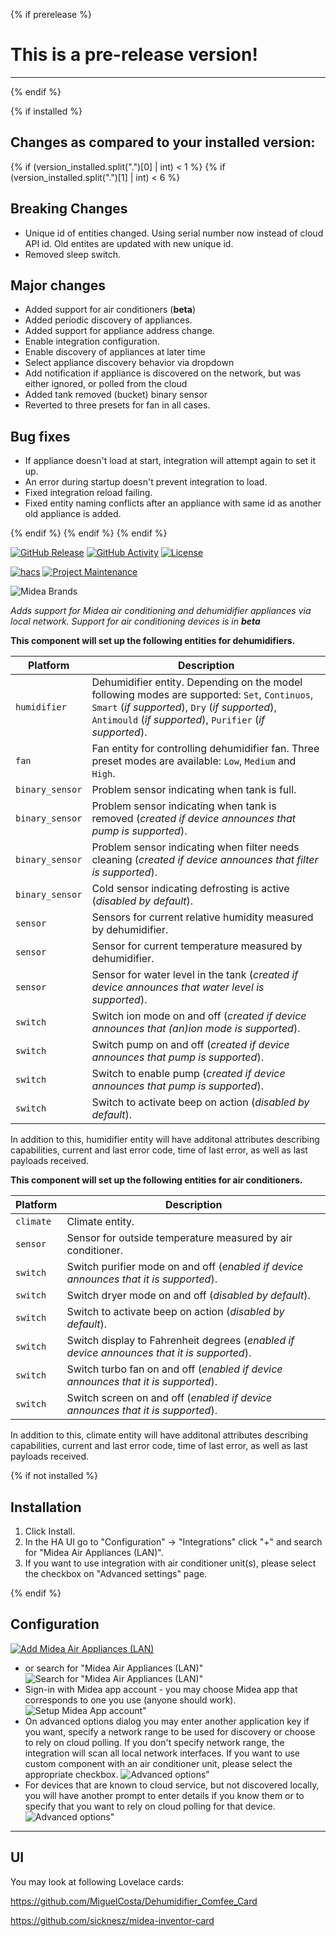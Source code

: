 {% if prerelease %}
# This is a pre-release version!
---
{% endif %}

{% if installed %}
## Changes as compared to your installed version:

{% if (version_installed.split(".")[0] | int) < 1 %}
{% if (version_installed.split(".")[1] | int) < 6 %}

## Breaking Changes
- Unique id of entities changed. Using serial number now instead of cloud API id. Old entites are updated with new unique id.
- Removed sleep switch.

## Major changes
- Added support for air conditioners (**beta**)
- Added periodic discovery of appliances.
- Added support for appliance address change.
- Enable integration configuration.
- Enable discovery of appliances at later time
- Select appliance discovery behavior via dropdown
- Add notification if appliance is discovered on the network, but was either ignored, or polled from the cloud
- Added tank removed (bucket) binary sensor
- Reverted to three presets for fan in all cases.

## Bug fixes
- If appliance doesn't load at start, integration will attempt again to set it up.
- An error during startup doesn't prevent integration to load.
- Fixed integration reload failing.
- Fixed entity naming conflicts after an appliance with same id as another old appliance is added.

{% endif %}
{% endif %}
{% endif %}

[![GitHub Release][releases-shield]][releases]
[![GitHub Activity][commits-shield]][commits]
[![License][license-shield]][license]

[![hacs][hacsbadge]][hacs]
[![Project Maintenance][maintenance-shield]][user_profile]


![Midea Brands][logos]

_Adds support for Midea air conditioning and dehumidifier appliances via local network. Support for air conditioning devices is in **beta**_

**This component will set up the following entities for dehumidifiers.**

Platform | Description
-- | --
`humidifier` | Dehumidifier entity. Depending on the model following modes are supported: `Set`, `Continuos`, `Smart` (_if supported_), `Dry` (_if supported_), `Antimould` (_if supported_), `Purifier` (_if supported_).
`fan` | Fan entity for controlling dehumidifier fan. Three preset modes are available: `Low`, `Medium` and `High`.
`binary_sensor` | Problem sensor indicating when tank is full.
`binary_sensor` | Problem sensor indicating when tank is removed (_created if device announces that pump is supported_).
`binary_sensor` | Problem sensor indicating when filter needs cleaning (_created if device announces that filter is supported_).
`binary_sensor` | Cold sensor indicating defrosting is active (_disabled by default_).
`sensor` | Sensors for current relative humidity measured by dehumidifier.
`sensor` | Sensor for current temperature measured by dehumidifier.
`sensor` | Sensor for water level in the tank (_created if device announces that water level is supported_).
`switch` | Switch ion mode on and off (_created if device announces that (an)ion mode is supported_).
`switch` | Switch pump on and off (_created if device announces that pump is supported_).
`switch` | Switch to enable pump (_created if device announces that pump is supported_).
`switch` | Switch to activate beep on action (_disabled by default_).

In addition to this, humidifier entity will have additonal attributes describing capabilities, current and last error code, time of last error, as well as last payloads received.

**This component will set up the following entities for air conditioners.**

Platform | Description
-- | --
`climate` | Climate entity.
`sensor` | Sensor for outside temperature measured by air conditioner.
`switch` | Switch purifier mode on and off (_enabled if device announces that it is supported_).
`switch` | Switch dryer mode on and off (_disabled by default_).
`switch` | Switch to activate beep on action (_disabled by default_).
`switch` | Switch display to Fahrenheit degrees (_enabled if device announces that it is supported_).
`switch` | Switch turbo fan on and off (_enabled if device announces that it is supported_).
`switch` | Switch screen on and off (_enabled if device announces that it is supported_).

In addition to this, climate entity will have additonal attributes describing capabilities, current and last error code, time of last error, as well as last payloads received.

{% if not installed %}
## Installation

1. Click Install.
2. In the HA UI go to "Configuration" -> "Integrations" click "+" and search for "Midea Air Appliances (LAN)".
3. If you want to use integration with air conditioner unit(s), please select the checkbox on "Advanced settings" page.

{% endif %}

## Configuration

[![Add Midea Air Appliances (LAN)][add-integration-badge]][add-integration]
* or search for "Midea Air Appliances (LAN)"
![Search for "Midea Air Appliances (LAN)"](https://github.com/nbogojevic/homeassistant-midea-air-appliances-lan/raw/main/assets/setup-choice.png)
* Sign-in with Midea app account - you may choose Midea app that corresponds to one you use (anyone should work).
![Setup Midea App account"](https://github.com/nbogojevic/homeassistant-midea-air-appliances-lan/raw/main/assets/setup-account.png)
* On advanced options dialog you may enter another application key if you want, specify a network range to be used for discovery or choose to rely on cloud polling. If you don't specify network range, the integration will scan all local network interfaces. If you want to use custom component with an air conditioner unit, please select the appropriate checkbox.
![Advanced options"](https://github.com/nbogojevic/homeassistant-midea-air-appliances-lan/raw/main/assets/advanced-options.png)
* For devices that are known to cloud service, but not discovered locally, you will have another prompt to enter details if you know them or to specify that you want to rely on cloud polling for that device.
![Advanced options"](https://github.com/nbogojevic/homeassistant-midea-air-appliances-lan/raw/main/assets/appliance-missing.png)


***

## UI

You may look at following Lovelace cards:

https://github.com/MiguelCosta/Dehumidifier_Comfee_Card

https://github.com/sicknesz/midea-inventor-card


[commits-shield]: https://img.shields.io/github/commit-activity/y/nbogojevic/midea-dehumidifier-lan.svg?style=for-the-badge
[commits]: https://github.com/nbogojevic/midea-dehumidifier-lan/commits/master
[hacs]: https://hacs.xyz
[hacsbadge]: https://img.shields.io/badge/HACS-Default-blue.svg?style=for-the-badge
[forum-shield]: https://img.shields.io/badge/community-forum-brightgreen.svg?style=for-the-badge
[forum]: https://community.home-assistant.io/
[license]: https://github.com/nbogojevic/midea-dehumidifier-lan/blob/main/LICENSE
[license-shield]: https://img.shields.io/github/license/nbogojevic/midea-dehumidifier-lan.svg?style=for-the-badge
[maintenance-shield]: https://img.shields.io/badge/maintainer-Nenad%20Bogojević-blue.svg?style=for-the-badge
[releases-shield]: https://img.shields.io/github/release/nbogojevic/midea-dehumidifier-lan.svg?style=for-the-badge
[releases]: https://github.com/nbogojevic/midea-dehumidifier-lan/releases

[user_profile]: https://github.com/nbogojevic
[logos]: https://github.com/nbogojevic/homeassistant-midea-air-appliances-lan/raw/main/assets/logos.png
[add-integration]: https://my.home-assistant.io/redirect/config_flow_start?domain=midea_dehumidifier_lan
[add-integration-badge]: https://my.home-assistant.io/badges/config_flow_start.svg

[dehumidifier-details]: https://github.com/nbogojevic/homeassistant-midea-air-appliances-lan/raw/main/assets/dehumidifier-details.png
